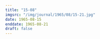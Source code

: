 ```yaml
---
title: "15-08"
imgsrc: "/img/journal/1965/08/15-21.jpg"
date: 1965-08-15
enddate: 1965-08-21
draft: false
---
```


<!-- fix pre-formatted input -->
